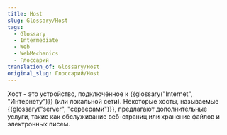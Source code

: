 ```yaml
---
title: Host
slug: Glossary/Host
tags:
  - Glossary
  - Intermediate
  - Web
  - WebMechanics
  - Глоссарий
translation_of: Glossary/Host
original_slug: Глоссарий/Host
---
```


Хост - это устройство, подключённое к {{glossary("Internet", "Интернету")}} (или локальной сети). Некоторые хосты, называемые {{glossary("server", "серверами")}}, предлагают дополнительные услуги, такие как обслуживание веб-страниц или хранение файлов и электронных писем.
